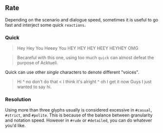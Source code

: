 ## Rate
Depending on the scenario and dialogue speed, sometimes it is useful to go fast and interject some quick `reactions`.

### Quick
> Hey
> Hey You
> Heeey You HEY HEY
> HEY HEEY HEYHEY
> OMG

> Becareful with this one, using too much `quick` can almost defeat the purpose of Acktueli.

Quick can use other _single_ characters to denote different "voices".

> Hi
^ no don't do that
< I think it's alright
^ oh I get it now
> Guys I just wanted to say hi.

### Resolution
Using more than three glyphs usually is considered excessive in `#casual`, `#strict`, and `#polite`.  This is because of the balance between granularity and notation speed.  However in `#rude` or `#detailed`, you can do whatever you'd like.